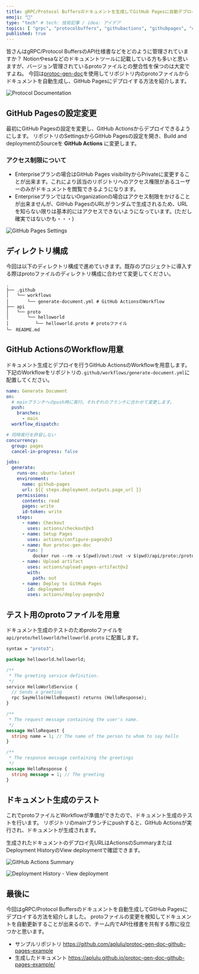 ```yaml
---
title: gRPC/Protocol Buffersのドキュメントを生成してGitHub Pagesに自動デプロイする
emoji: "📖"
type: "tech" # tech: 技術記事 / idea: アイデア
topics: [ "grpc", "protocolbuffers", "githubactions", "githubpages", "ci" ]
published: true
---
```


皆さんはgRPC/Protocol BuffersのAPI仕様書などをどのように管理されていますか？
Notionやesaなどのドキュメントツールに記載している方も多いと思いますが、バージョン管理されているprotoファイルとの整合性を保つのは大変ですよね。
今回は[protoc-gen-doc](https://github.com/pseudomuto/protoc-gen-doc)を使用してリポジトリ内のprotoファイルからドキュメントを自動生成し、GitHub Pagesにデプロイする方法を紹介します。

![Protocol Documentation](/images/grpc-proto-generate-document/document_300w.jpg)

## GitHub Pagesの設定変更

最初にGitHub Pagesの設定を変更し、GitHub Actionsからデプロイできるようにします。
リポジトリのSettingsからGitHub Pagesの設定を開き、Build and deploymentのSourceを **GitHub Actions** に変更します。

### アクセス制限について

* Enterpriseプランの場合はGitHub Pages visibilityからPrivateに変更することが出来ます。これにより該当のリポジトリへのアクセス権限があるユーザーのみがドキュメントを閲覧できるようになります。
* EnterpriseプランではないOrganizationの場合はアクセス制限をかけることが出来ませんが、GitHub PagesのURLがランダムで生成されるため、URLを知らない限りは基本的にはアクセスできないようになっています。(ただし確実ではないかも・・・)

![GitHub Pages Settings](/images/grpc-proto-generate-document/githubpages-source.jpg)

## ディレクトリ構成

今回は以下のディレクトリ構成で進めていきます。既存のプロジェクトに導入する際はprotoファイルのディレクトリ構成に合わせて変更してください。

```
.
├── .github
│   └── workflows
│       └── generate-document.yml # GitHub ActionsのWorkflow
├── api
│   └── proto
│       └── helloworld
│          └── helloworld.proto # protoファイル
└─　README.md
```

## GitHub ActionsのWorkflow用意

ドキュメント生成とデプロイを行うGitHub ActionsのWorkflowを用意します。
下記のWorkflowをリポジトリの`.github/workflows/generate-document.yml`に配置してください。

```yaml
name: Generate Document
on:
  # mainブランチへのpush時に実行。それぞれのブランチに合わせて変更します。
  push:
    branches:
      - main
  workflow_dispatch:

# 同時実行を許容しない
concurrency:
  group: pages
  cancel-in-progress: false

jobs:
  generate:
    runs-on: ubuntu-latest
    environment:
      name: github-pages
      url: ${{ steps.deployment.outputs.page_url }}
    permissions:
      contents: read
      pages: write
      id-token: write
    steps:
      - name: Checkout
        uses: actions/checkout@v3
      - name: Setup Pages
        uses: actions/configure-pages@v3
      - name: Run protoc-gen-doc
        run: |
          docker run --rm -v $(pwd)/out:/out -v $(pwd)/api/proto:/proto pseudomuto/protoc-gen-doc --proto_path=/proto --doc_opt=html,index.html $(find api/proto -name "*.proto" | sed "s/api\/proto\///g")
      - name: Upload artifact
        uses: actions/upload-pages-artifact@v2
        with:
          path: out
      - name: Deploy to GitHub Pages
        id: deployment
        uses: actions/deploy-pages@v2
```

## テスト用のprotoファイルを用意

ドキュメント生成のテストのためprotoファイルを `api/proto/helloworld/helloworld.proto` に配置します。

```proto
syntax = "proto3";

package helloworld.helloworld;

/**
 * The greeting service definition.
 */
service HelloWorldService {
  // Sends a greeting
  rpc SayHello(HelloRequest) returns (HelloResponse);
}

/**
 * The request message containing the user's name.
 */
message HelloRequest {
  string name = 1; // The name of the person to whom to say hello
}

/**
 * The response message containing the greetings
 */
message HelloResponse {
  string message = 1; // The greeting
}
```

## ドキュメント生成のテスト

これでprotoファイルとWorkflowが準備ができたので、ドキュメント生成のテストを行います。
リポジトリのmainブランチにpushすると、GitHub Actionsが実行され、ドキュメントが生成されます。

生成されたドキュメントのデプロイ先URLはActionsのSummaryまたはDeployment HistoryのView deploymentで確認できます。

![GitHub Actions Summary](/images/grpc-proto-generate-document/actions-summary.jpg)

![Deployment History - View deployment](/images/grpc-proto-generate-document/view-deployment.jpg)

## 最後に

今回はgRPC/Protocol Buffersのドキュメントを自動生成してGitHub Pagesにデプロイする方法を紹介しました。
protoファイルの変更を検知してドキュメントを自動更新することが出来るので、チーム内でAPI仕様書を共有する際に役立つかと思います。

* サンプルリポジトリ https://github.com/aplulu/protoc-gen-doc-github-pages-example
* 生成したドキュメント https://aplulu.github.io/protoc-gen-doc-github-pages-example/
